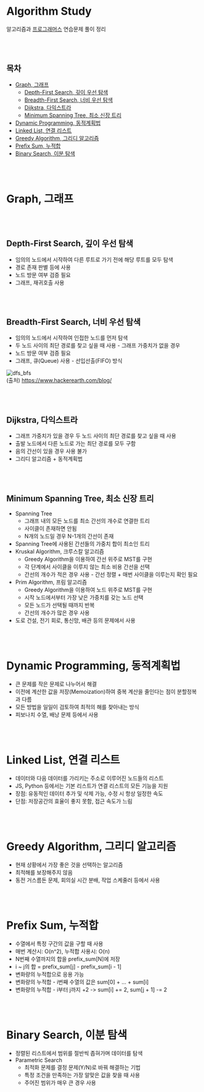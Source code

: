 # Algorithm Study

알고리즘과 [프로그래머스](https://programmers.co.kr) 연습문제 풀이 정리

<br></br>

## 목차

-   [Graph, 그래프](#graph-그래프)
    -   [Depth-First Search, 깊이 우선 탐색](#depth-first-search-깊이-우선-탐색)
    -   [Breadth-First Search, 너비 우선 탐색](#breadth-first-search-너비-우선-탐색)
    -   [Dijkstra, 다익스트라](#dijkstra-다익스트라)
    -   [Minimum Spanning Tree, 최소 신장 트리](#minimum-spanning-tree-최소-신장-트리)
-   [Dynamic Programming, 동적계획법](#dynamic-programming-동적계획법)
-   [Linked List, 연결 리스트](#linked-list-연결-리스트)
-   [Greedy Algorithm, 그리디 알고리즘](#greedy-algorithm-그리디-알고리즘)
-   [Prefix Sum, 누적합](#prefix-sum-누적합)
-   [Binary Search, 이분 탐색](#binary-search-이분-탐색)

<br></br>

# Graph, 그래프

<br></br>

## Depth-First Search, 깊이 우선 탐색

-   임의의 노드에서 시작하여 다른 루트로 가기 전에 해당 루트를 모두 탐색
-   경로 존재 판별 등에 사용
-   노드 방문 여부 검증 필요
-   그래프, 재귀호출 사용

<br></br>

## Breadth-First Search, 너비 우선 탐색

-   임의의 노드에서 시작하여 인접한 노드를 먼저 탐색
-   두 노드 사이의 최단 경로를 찾고 싶을 때 사용 - 그래프 가중치가 없을 경우
-   노드 방문 여부 검증 필요
-   그래프, 큐(Queue) 사용 - 선입선출(FIFO) 방식

![dfs_bfs](https://www.hackerearth.com/blog/wp-content/uploads/2015/05/dfsbfs_animation_final.gif)  
(출처) https://www.hackerearth.com/blog/

<br></br>

## Dijkstra, 다익스트라

-   그래프 가중치가 있을 경우 두 노드 사이의 최단 경로를 찾고 싶을 때 사용
-   출발 노드에서 다른 노드로 가는 최단 경로를 모두 구함
-   음의 간선이 있을 경우 사용 불가
-   그리디 알고리즘 + 동적계획법

<br></br>

## Minimum Spanning Tree, 최소 신장 트리

-   Spanning Tree
    -   그래프 내의 모든 노드를 최소 간선의 개수로 연결한 트리
    -   사이클이 존재하면 안됨
    -   N개의 노드일 경우 N-1개의 간선이 존재
-   Spanning Tree에 사용된 간선들의 가중치 합이 최소인 트리
-   Kruskal Algorithm, 크루스칼 알고리즘
    -   Greedy Algorithm을 이용하여 간선 위주로 MST를 구현
    -   각 단계에서 사이클을 이루지 않는 최소 비용 간선을 선택
    -   간선의 개수가 적은 경우 사용 - 간선 정렬 + 매번 사이클을 이루는지 확인 필요
-   Prim Algorithm, 프림 알고리즘
    -   Greedy Algorithm을 이용하여 노드 위주로 MST를 구현
    -   시작 노드에서부터 가장 낮은 가중치를 갖는 노드 선택
    -   모든 노드가 선택될 때까지 반복
    -   간선의 개수가 많은 경우 사용
-   도로 건설, 전기 회로, 통신망, 배관 등의 문제에서 사용

<br></br>

# Dynamic Programming, 동적계획법

-   큰 문제를 작은 문제로 나누어서 해결
-   이전에 계산한 값을 저장(Memoization)하여 중복 계산을 줄인다는 점이 분할정복과 다름
-   모든 방법을 일일이 검토하여 최적의 해를 찾아내는 방식
-   피보나치 수열, 배낭 문제 등에서 사용

<br></br>

# Linked List, 연결 리스트

-   데이터와 다음 데이터를 가리키는 주소로 이루어진 노드들의 리스트
-   JS, Python 등에서는 기본 리스트가 연결 리스트의 모든 기능을 지원
-   장점: 유동적인 데이터 추가 및 삭제 가능, 수정 시 항상 일정한 속도
-   단점: 저장공간의 효율이 좋지 못함, 접근 속도가 느림

<br></br>

# Greedy Algorithm, 그리디 알고리즘

-   현재 상황에서 가장 좋은 것을 선택하는 알고리즘
-   최적해를 보장해주지 않음
-   동전 거스름돈 문제, 회의실 시간 분배, 작업 스케줄러 등에서 사용

<br></br>

# Prefix Sum, 누적합

-   수열에서 특정 구간의 값을 구할 때 사용
-   매번 계산시: O(n^2), 누적합 사용시: O(n)
-   N번째 수열까지의 합을 prefix_sum[N]에 저장
-   i ~ j의 합 = prefix_sum[j] - prefix_sum[i - 1]
-   변화량의 누적합으로 응용 가능
-   변화량의 누적합 - i번째 수열의 값은 sum[0] + ... + sum[i]
-   변화량의 누적합 - i부터 j까지 +2 -> sum[i] += 2, sum[j + 1] -= 2

<br></br>

# Binary Search, 이분 탐색

-   정렬된 리스트에서 범위를 절반씩 좁혀가며 데이터를 탐색
-   Parametric Search
    -   최적화 문제를 결정 문제(Y/N)로 바꿔 해결하는 기법
    -   특정 조건을 만족하는 가장 알맞은 값을 찾을 때 사용
    -   주어진 범위가 매우 큰 경우 사용
